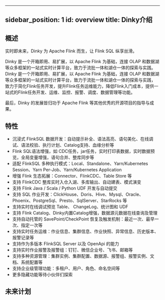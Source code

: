 ---

sidebar_position: 1
id: overview
title: Dinky介绍
---------

## 概述

实时即未来，Dinky 为 Apache Flink 而生，让 Flink SQL 纵享丝滑。

Dinky 是一个开箱即用、易扩展，以 Apache Flink 为基础，连接 OLAP 和数据湖等众多框架的一站式实时计算平台，致力于流批一体和湖仓一体的探索与实践。
Dinky 是一个开箱即用、易扩展，以 Apache Flink 为基础，连接 OLAP 和数据湖等众多框架的一站式实时计算平台，致力于流批一体和湖仓一体的探索与实践，
致力于简化Flink任务开发，提升Flink任务运维能力，降低Flink入门成本，提供一站式的Flink任务开发、运维、监控、报警、调度、数据管理等功能。

最后，Dinky 的发展皆归功于 Apache Flink 等其他优秀的开源项目的指导与成果。


## 特性

- 沉浸式 FlinkSQL 数据开发：自动提示补全、语法高亮、语句美化、在线调试、语法校验、执行计划、Catalog支持、血缘分析等
- Flink SQL语法增强，如 CDC任务，jar任务，实时打印表数据，实时数据预览，全局变量增强，语句合并、整库同步等
- 适配 FlinkSQL 多种执行模式：Local、Standalone、Yarn/Kubernetes  Session、Yarn Per-Job、Yarn/Kubernetes  Application
- 增强 Flink 生态拓展：Connector、FlinkCDC、Table Store 等
- 支持 FlinkCDC 整库实时入仓入湖、多库输出、自动建表、模式演变
- 支持 Flink Java / Scala / Python UDF 开发与自动提交
- 支持 SQL 作业开发：ClickHouse、Doris、Hive、Mysql、Oracle、Phoenix、PostgreSql、Presto、SqlServer、StarRocks 等
- 支持实时在线调试预览 Table、 ChangeLog、统计图和 UDF
- 支持 Flink Catalog、Dinky内置Catalog增强，数据源元数据在线查询及管理
- 支持自动托管的 SavePoint/CheckPoint 恢复及触发机制：最近一次、最早一次、指定一次等
- 支持实时任务运维：作业信息、集群信息、作业快照、异常信息、历史版本、报警记录等
- 支持作为多版本 FlinkSQL Server 以及 OpenApi 的能力
- 支持实时作业报警及报警组：钉钉、微信企业号、飞书、邮箱等
- 支持多种资源管理：集群实例、集群配置、数据源、报警组、报警实例、文档、系统配置等
- 支持企业级管理功能：多租户、用户、角色、命名空间等
- 更多隐藏功能等待小伙伴们探索

## 未来计划